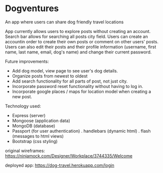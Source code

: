 # Dogventures
An app where users can share dog friendly travel locations

App currently allows users to explore posts without creating an account. Search bar allows for searching all posts city field.
Users can create an accountin order to create their own posts or comment on other users' posts. Users can also edit their posts and
their profile information (username, first name, last name, email, dog's name) and change their current password.

Future improvements:
  - Add dog model, view page to see user's dog details.
  - Organize posts from newest to oldest
  - Add search functionality for all parts of post, not just city.
  - Incorporate password reset functionality without having to log in.
  - Incorporate google places / maps for location model when creating a new post.
  
Technology used:
  - Express (server)
  - Mongoose (application data)
  - MongoDB (database)
  - Passport (for user authentication)
  . handlebars (dynamic html)
  . flash (messages to html views) 
  - Bootstrap (css styling)
  
original wireframes:  https://ninjamock.com/Designer/Workplace/3744335/Welcome

deployed app:         https://dog-travel.herokuapp.com/login
